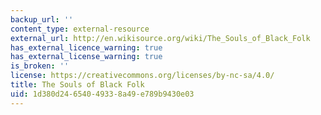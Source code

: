 ```yaml
---
backup_url: ''
content_type: external-resource
external_url: http://en.wikisource.org/wiki/The_Souls_of_Black_Folk
has_external_licence_warning: true
has_external_license_warning: true
is_broken: ''
license: https://creativecommons.org/licenses/by-nc-sa/4.0/
title: The Souls of Black Folk
uid: 1d380d24-6540-4933-8a49-e789b9430e03
---
```


